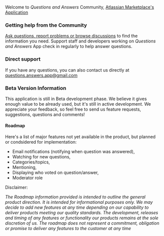 Welcome to _Questions and Answers_ Community, [Atlassian Marketplace's Application](https://marketplace.atlassian.com/1221163)

### Getting help from the Community
[Ask questions, report problems or browse discussions](https://github.com/questions-answers/community/issues) to find the information you need. Support staff and developers working on _Questions and Answers_ App check in regularly to help answer questions.

### Direct support
If you have any questions, you can also contact us directly at questions.answers.app@gmail.com

### Beta Version Information
This application is still in Beta development phase. We believe it gives enough value to be already used, but it's still in active development. We appreciate your feedback, so feel free to send us feature requests, suggestions, questions and comments!

#### Roadmap

Here's a list of major features not yet available in the product, but planned or condsidered for implementation:

* Email notifications (notifying when question was answered),
* Watching for new questions,
* Categories/topics,
* Mentioning,
* Displaying who voted on question/answer,
* Moderator role

Disclaimer:

_The Roadmap information provided is intended to outline the general product direction. It is intended for informational purposes only. We may decide to add new features at any time depending on our capability to deliver products meeting our quality standards. The development, releases and timing of any features or functionality our products remains at the sole discretion of us. The roadmap does not represent a commitment, obligation or promise to deliver any features to the customer at any time_
